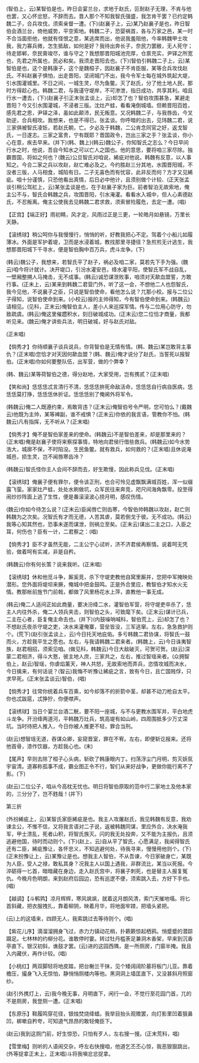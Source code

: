 <!-- { "loadSidebar": true } -->
(智伯上，云)某智伯是也，昨日会宴兰台，求地于赵氏，叵耐赵子无理，不肯与他也罢，又心怀忿怒，不辞而去。晋人那个不知我智氏强盛，我怎肯干罢？已约定韩魏二子，合兵攻伐，须索亲督一遭。(下)(赵襄子上，云)某乃赵襄子是也，昨日智伯会酒兰台，倚他威势，平空索地。韩魏二子，恐婴祸首，各与万家之邑，某一时不合当面拒他，他就有怪恨之意，某逃席而出，他说我羞阻他，今率韩魏甲士攻我，我力寡兵微，怎生抵敌，如何是好？我待出奔长子，奈民力罢敝，无人死守；待走邯郸，奈民膏竣尽，谁与守之？我想那晋阳城池完厚，仓禀充实，尹铎之所宽也，先君之所属也，民必和矣。我须走晋阳去也。(下)(智伯引韩魏二子上，云)某智伯是也，这个是韩康子，这个是魏桓子，因赵襄子不肯臣服，某等合兵攻伐赵氏。不料赵襄子惧怕，出走晋阳，坚闭城门不出，我今令军士每在城外筑起大堤，引水围灌城里。不日之间，一城生灵，尽为鱼鳖。灭了赵氏，分了他土地人民，那时方得趁心也。韩魏二君，与我谨守堤岸，不可渗泄，指日成功，共享其利。咱且行水一遭去，(下)(赵襄子引正末张孟谈上，云)却怎了也？智伯攻围甚急，某避走晋阳？今又引水围灌城，不浸者三版。沈灶产蛙，看看淹倒城墙。但赖晋阳百姓，感先君之恩，尹铎之泽，虽如此颠沛，民无叛意。又况韩魏二子，与我唇齿，今叉助逆，合兵相攻。我想来，也是不得已。张孟谈。你呼暗的出去，见玮魏二君，说三家俱被智氏凌铄，若赵氏朝，亡。夕必及于韩魏，二公肯念同官之好，返戈智氏，一日遂志。三家之富贵，宁有既耶？晋国政令，岂出三家之手？张孟谈，你小心在意，疾去早来。(并下)(韩、魏上)(韩云)魏公子，你知智氏之志么？今日早间行水之时，他说，吾自今知水之可以亡人之国也。他的意思，要将咱三家尽除。独霸晋国，将如之何也？(魏云)公旦智氏对咱说，絺疵对他说。韩魏有反意，以人事知之。今合二家之兵以攻赵，赵亡难必及之。今约胜赵三分其地，水围晋阳城，不没者三版，人马相食，城陷有日。二子无喜色而有忧容，此非反而何？方才又见絺疵。咱十分谨慎，只恐他看出真情，后日必中他计，且须别做个计较、(正天张孟谈引稍公驾舡上，云)某张孟谈是也，在于赵襄子家为巨。前者智泊无故索地，俺主公不与，智氏合韩魏之兵，攻围晋阳，引水淹灌。看看水入城中，但人心素德赵氏，不忍叛离。俺主公使我去见韩魏二君求救，须索冒险履危，去定一遭。(唱)

【正宫】【端正好】雨初睛，风才定，风雨过正是三更，一轮皓月如悬镜，万里长天静。

【滚绣球】稍公呵你与我慢慢行，悄悄的听，好教我把心不定。驾着个小船儿如履薄冰。外面是军护着堤，卫而是水浸着城，教找那里寻捷径？急煎煎无计逃生，我想那晋阳城下千寻水，便是智伯胸中百万兵，虎斗龙争。(下)

(韩云)魏公子，我想来，若智氏平了赵子，祸必及咱二家，莫若先下手为强。(魏云)咱今将计就计。决开堤口，引汾水灌安邑，绛水灌平阳，使智氏军不战自乱，一壁厢整搠人马掩击，无不成事。(韩云)诚恐谋泄败事，咱须对天歃血盟誓，方敢行事。(正末上，云)某来到韩魏二君营门外，听了这一会，不想他二人也怨智氏，我今见他，不说襄子之臣，只说是智伯使命，看他怎么说？兀那小校。报与二位公子得知，说智伯使命到来。(小校云)报的主帅得知，今有智伯使命到来。(韩魏云)请相见。(见科，正末云)俺智伯主人，差小人来巡探军情。传与二位用心防守，勿致疏虞。(韩云)俺这里催趱积水，刻日破城成功。(正末云)您二位恰才商量，我都听见来。(魏云)俺才讲些兵法，明日破城，好与赵氏对敌。

(正末唱)

【倘秀才】你待顺襄子谈兵说兵，你背智伯是无情有情。(韩、魏云)某岂敢背主事仇？(正末唱)您恰才对天因何歃血盟？(韩、魏云)俺才说分了赵氏，当誓死以报智伯。(正末唱)你如何要整队伍，出军营，做的个弊幸？

(韩、魏云)某等荷智伯之德，得分赵地，大家受用，岂有携贰？(正末唱)

【笑和尚】恁恁恁忒言清行不清，恁恁恁拚死命敌活命，恁恁恁自行病自医病，恁恁恁莫打挣，恁恁恁休折证。恁恁恁别了俺阃外将军令。

(韩魏云)俺二人既遵约束，焉敢背违？(正末云)俺智伯号令严明，您可怕么？(戴魏云)他既为主帅，某等裨副，谁不戒惧？(正末云)你依的我言语，管教你不怕。(韩魏云)凡有指挥，无不听从？(正末唱)

【倘秀才】俺不是智伯家差来的使命。(韩魏云)不是智伯差来，却是那里来的？(正末唱)俺是赵襄子使将来察探事情，特地向君侯行借些救兵。(韩魏云)如今水势浩大，城廓不保，不时陷没。生民鱼鳖。就有救兵，如何救的？(正末唱)且休说淹城邑，损生灵，岂不闻唇寒齿冷？

(韩魏云)智氏怪你主人会间不辞而去，好生欺慢，因此称兵见伐。(正末唱)

【滚绣球】俺襄子便有罪尔，便令该正刑，也合可怜见虚飘飘满城百姓，浑一似缀露飞萤。家家灶产蛙，处处水刷做坑，众军民往来奔竞，咫尺间海角飘零。投至得闹炒炒阵面上逃了生性，便是番滚滚波心捞月明，感叹伤情。

(魏云)你如今待怎么说？(正末云)臣闻唇亡则齿寒，今智伯帅韩魏以攻赵，赵亡则韩魏为之次矣。况智氏有才而无德，人苦其虐，莫若倒戈于彼。无不成功。(韩云)我等心知其然也，恐事未遂而谋泄，则祸立至矣。(正末云)谋出二主之口，入臣之耳，何伤也？臣有一计，二君察之：(唱)

【倘秀才】臣不才虽然无能，二主公宁心试听，济不济君侯再察情。说着呵无凭验，做着呵有实减，非是自矜。

(韩魏云)你有何长策？说来我听。(正末唱)

【滚绣球】休和他觅斗争，厮奚竞，杀下守堤吏教他自窝里厮并，您把中军掩映处潜形。您外面将堤坝来撅，俺城中把金鼓鸣。正是外合里应，教智伯才知水火无情。教那帐前旌节门前戟，都做了风里杨花水上萍，直教他一事无成。

(韩云)俺二人适间正如此商量，要决汾绛二水，灌智伯军营，将守堤吏卒杀了，恁主人内往外杀，俺二人领兵夹击，则智伯之头，可致麾下矣。(正末云)谋计已兵，二主在心者，臣复俺主命去也。(并下)(内鼓噪呐喊科，智伯荒上，云)却怎了也？不想赵氏夜杀守堤之吏，决水来灌俺寨，营垒皆没，三军逃窜。左右，急急救护则个。(荒下)(赵引张孟谈上，云)今日托天地庇佑。多亏韩魏二君协谋，将智氏一鼓而火，方趁我平生之愿也。左右，与我请韩魏二君来者。(韩魏上，云)今日诛夷智族，赵君相招，须索见咱。(做见科，韩魏云)今日大敌破灭，可贺可贺。(赵云)深蒙二君相济，得斗大憝，彼主地人庶，三家共之，左右，推过智瑶来者。(众拥智伯上，赵云)智瑶，你虐焰薰天，神人共怒，无故索地而弄兵，恣情攻城而决水，今日擒来，有何话说？(智云)我悔不听豫让絺疵之言，致有今日，且亡国贱俘，只求早死。(正末张孟谈云)智伯，(唱)

【倘秀才】往常你统着兵车百乘，如今却落不的折箭中茎，却甚不动刀枪自太平。你也忒跋扈，忒狰狞，你便噤声。

【滚绣球】当日个宴兰台酒二觥，要不阳一座城，与不与更教水围军并，平白地虎斗龙争。开汾绛两道河，平韩魏万灶兵，筑高堤有如山岭，四周围抵多少万丈深坑。当时待把人推入，今日你被人推更不轻，罪合当刑。

(赵云)想智瑶无道，吞谋众卿，妄窥晋室，罪在不宥。左右，即便斩讫报来。还将他首骨，漆作饮器，方趁我心也。(末)

【尾声】早则去除了桓子心头病，斩砍了韩康眼内丁。扫荡浮尘门月明，剪灭妖氛宇宙清。道寡称孤事不成，霸业图正令不行，智们从来好战争，更做你能行离不了影。(下)

(赵云)二位公子，咱从今高枕无忧也。明日将智伯原取的范中行二家地土及他本家的，三分分了，岂不韪哉！(并下)


第三折

(外扮絺疵上，云)某智氏家臣絺疵是也。我主人攻屠赵氏，我见韩魏有反意，我劝谏主公，不惟不信，又将我言语对二子说，返被韩魏同谋，里应外合，决水淹我军，甲士溃乱，死者山积，将智氏族灭。闪的我无处投奔，又不能为主报仇，且须逃避他国，待时而动则个。(下)(赵上，云)自从平了智氏，心愿满足，我闻得智氏还有二臣，絺疵豫让，各怀忠义，不知逃避何处，待我寻来，慢慢用他则个。(下)(正末扮豫让上，云)某豫让是也。想我主人智伯，不从吾谏，今日家破身亡，某既为人臣，受人之禄，敢私其身？况我主人以国上遇我，非群流比，某当以死报。今淬砺得一匕首，暗暗藏在身边，走入赵氏宫中，将襄子刺死，也是替主人报复冤仇。今晚月色明朗，来到赵府后园边，恐有巡逻不便，须索跳入去，方好下手也。(唱)

【越调】【斗鹌鹑】凉月辉辉，寒风飒飒，就着这月朗风清，索门天摧地塌。将匕首斜藏，把衣服拽扎，靠着柳阴，映着月华，将地面牢蹅，把墙头紧把。

(云)上的这墙来，四顾无人，我索跳过去等待则个。(唱)

【紫花儿序】滴溜溜拥身飞过，赤力力镇动花梢，扑簌簌惊起栖鸦。悄蹙蹙的潜踪蹑足。七林林的约柳分花。谁敢停时霎。转过牡丹槛荼足兼洞木香架，早来到沉香亭直下。银汉初斜，谯鼓才罢。(云)进的这园西隅，是一所厕房，门窗半掩。我且入内藏伏，再作计较。(唱)

【小桃红】两双脚轻将地皮踏，把台榭兰干抹，见个矮阔阔阶墓将板门儿亚。靠着檐压，撮身飞入无惊怕，静悄悄厕楼内等他。黑洞洞上墙匡直下，又没甚斜月照窗纱。

(赵引外携灯上，云)我今晚无事，月明直下，闲行一会，不觉行至花园门首，兀的不是厕房，我登厕一遭。(正末唱)

【东原乐】鞋履鸣穿花径，银烛焚烧绛蜡。我举目抬头观赡罢，向灯影里凹着狠鼻凹，梆嗽自矜夸，可知道气昂昂的敢轻俺臣下。

(赵云)我到这厕门前，好生惊恐，只怕有歹人，左右搜一搜。(正末荒科，唱)

【雪里梅】则听的人语闹交杂，呼左右快搜咱，他道乞丕丕心惊，我恶狠狠跳出，(外等捉拿正末上，正末唱)斗将我嗔忿忿捉拿。

